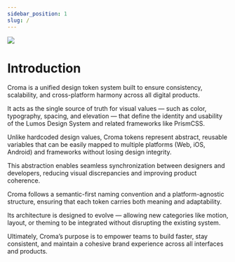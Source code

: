 ```yaml
---
sidebar_position: 1
slug: /
---
```


![](/img/cover.png)

# Introduction

Croma is a unified design token system built to ensure consistency, scalability, and cross-platform harmony across all digital products.

It acts as the single source of truth for visual values — such as color, typography, spacing, and elevation — that define the identity and usability of the Lumos Design System and related frameworks like PrismCSS.

Unlike hardcoded design values, Croma tokens represent abstract, reusable variables that can be easily mapped to multiple platforms (Web, iOS, Android) and frameworks without losing design integrity.

This abstraction enables seamless synchronization between designers and developers, reducing visual discrepancies and improving product coherence.

Croma follows a semantic-first naming convention and a platform-agnostic structure, ensuring that each token carries both meaning and adaptability.

Its architecture is designed to evolve — allowing new categories like motion, layout, or theming to be integrated without disrupting the existing system.

Ultimately, Croma’s purpose is to empower teams to build faster, stay consistent, and maintain a cohesive brand experience across all interfaces and products.

